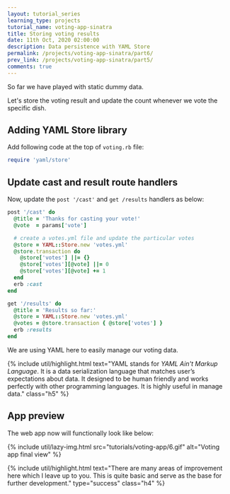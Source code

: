 ```yaml
---
layout: tutorial_series
learning_type: projects
tutorial_name: voting-app-sinatra
title: Storing voting results
date: 11th Oct, 2020 02:00:00
description: Data persistence with YAML Store
permalink: /projects/voting-app-sinatra/part6/
prev_link: /projects/voting-app-sinatra/part5/
comments: true
---
```


So far we have played with static dummy data.

Let's store the voting result and update the count whenever we vote the specific dish.

## Adding YAML Store library

Add following code at the top of `voting.rb` file:

```ruby
require 'yaml/store'
```

## Update cast and result route handlers

Now, update the `post '/cast'` and `get /results` handlers as below:

```ruby
post '/cast' do
  @title = 'Thanks for casting your vote!'
  @vote  = params['vote']

  # create a votes.yml file and update the particular votes
  @store = YAML::Store.new 'votes.yml'
  @store.transaction do
    @store['votes'] ||= {}
    @store['votes'][@vote] ||= 0
    @store['votes'][@vote] += 1
  end
  erb :cast
end

get '/results' do
  @title = 'Results so far:'
  @store = YAML::Store.new 'votes.yml'
  @votes = @store.transaction { @store['votes'] }
  erb :results
end
```

We are using YAML here to easily manage our voting data.

{% include util/highlight.html
    text="YAML stands for <em>YAML Ain't Markup Language</em>. It is a data serialization language that matches user’s expectations about data. It designed to be human friendly and works perfectly with other programming languages. It is highly useful in manage data." class="h5"
%}

## App preview

The web app now will functionally look like below:

{% include util/lazy-img.html src="tutorials/voting-app/6.gif" alt="Voting app final view" %}

{% include util/highlight.html
    text="There are many areas of improvement here which I leave up to you. This is quite basic and serve as the base for
    further development." type="success" class="h4"
%}
